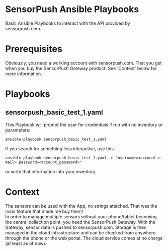 # SensorPush Ansible Playbooks

Basic Ansible Playbooks to interact with the API provided by sensorpush.com.

# Prerequisites

Obviously, you need a working account with sensorpush.com.
That you get when you buy the SensorPush Gateway product. See 'Context' below for more information.

# Playbooks

## sensorpush_basic_test_1.yaml

This Playbook will prompt the user for credentials if run with no inventory or parameters:
```
ansible-playbook sensorpush_basic_test_1.yaml
```

If you search for something less interactive, use this:
```
ansible-playbook sensorpush_basic_test_1.yaml -e "username=<account_e-mail> password=<account_password>"
```
or write that information into your inventory.

# Context

The sensors can be used with the App, no strings attached. That was the main feature that made me buy them!\
In order to manage multiple sensors without your phone/tablet becoming the central collection point, you need the SensorPush Gateway.
With the Gateway, sensor data is pushed to sensorpush.com.
Storage is then managed in the cloud infrastructure and can be checked from anywhere through the phone or the web portal.
The cloud service comes at no charge (at least as of now).

